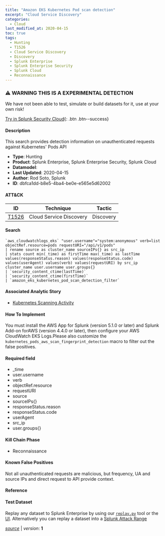 ```yaml
---
title: "Amazon EKS Kubernetes Pod scan detection"
excerpt: "Cloud Service Discovery"
categories:
  - Cloud
last_modified_at: 2020-04-15
toc: true
tags:
  - Hunting
  - T1526
  - Cloud Service Discovery
  - Discovery
  - Splunk Enterprise
  - Splunk Enterprise Security
  - Splunk Cloud
  - Reconnaissance
---
```


### ⚠️ WARNING THIS IS A EXPERIMENTAL DETECTION
We have not been able to test, simulate or build datasets for it, use at your own risk!


[Try in Splunk Security Cloud](https://www.splunk.com/en_us/cyber-security.html){: .btn .btn--success}

#### Description

This search provides detection information on unauthenticated requests against Kubernetes&#39; Pods API

- **Type**: Hunting
- **Product**: Splunk Enterprise, Splunk Enterprise Security, Splunk Cloud
- **Datamodel**: 
- **Last Updated**: 2020-04-15
- **Author**: Rod Soto, Splunk
- **ID**: dbfca1dd-b8e5-4ba4-be0e-e565e5d62002


#### ATT&CK

| ID          | Technique   | Tactic       |
| ----------- | ----------- |--------------|
| [T1526](https://attack.mitre.org/techniques/T1526/) | Cloud Service Discovery | Discovery |


#### Search

```
`aws_cloudwatchlogs_eks` "user.username"="system:anonymous" verb=list objectRef.resource=pods requestURI="/api/v1/pods" 
| rename source as cluster_name sourceIPs{} as src_ip 
| stats count min(_time) as firstTime max(_time) as lastTime values(responseStatus.reason) values(responseStatus.code) values(userAgent) values(verb) values(requestURI) by src_ip cluster_name user.username user.groups{} 
| `security_content_ctime(lastTime)` 
| `security_content_ctime(firstTime)` 
| `amazon_eks_kubernetes_pod_scan_detection_filter` 
```

#### Associated Analytic Story
* [Kubernetes Scanning Activity](/stories/kubernetes_scanning_activity)


#### How To Implement
You must install the AWS App for Splunk (version 5.1.0 or later) and Splunk Add-on forAWS (version 4.4.0 or later), then configure your AWS CloudWatch EKS Logs.Please also customize the `kubernetes_pods_aws_scan_fingerprint_detection` macro to filter out the false positives.

#### Required field
* _time
* user.username
* verb
* objectRef.resource
* requestURI
* source
* sourceIPs{}
* responseStatus.reason
* responseStatus.code
* userAgent
* src_ip
* user.groups{}


#### Kill Chain Phase
* Reconnaissance


#### Known False Positives
Not all unauthenticated requests are malicious, but frequency, UA and source IPs and direct request to API provide context.




#### Reference


#### Test Dataset
Replay any dataset to Splunk Enterprise by using our [`replay.py`](https://github.com/splunk/attack_data#using-replaypy) tool or the [UI](https://github.com/splunk/attack_data#using-ui).
Alternatively you can replay a dataset into a [Splunk Attack Range](https://github.com/splunk/attack_range#replay-dumps-into-attack-range-splunk-server)




[*source*](https://github.com/splunk/security_content/tree/develop/detections/experimental/cloud/amazon_eks_kubernetes_pod_scan_detection.yml) \| *version*: **1**